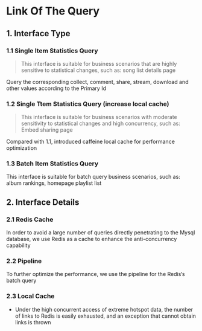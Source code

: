 # Link Of The Query


## 1. Interface Type

### 1.1 Single Item Statistics Query
> This interface is suitable for business scenarios that are highly sensitive to statistical changes, such as: song list details page

Query the corresponding collect, comment, share, stream, download and other values according to the Primary Id

### 1.2 Single Ttem Statistics Query (increase local cache)
> This interface is suitable for business scenarios with moderate sensitivity to statistical changes and high concurrency, such as: Embed sharing page

Compared with 1.1, introduced caffeine local cache for performance optimization

### 1.3 Batch Item Statistics Query

This interface is suitable for batch query business scenarios, such as: album rankings, homepage playlist list

## 2. Interface Details

### 2.1 Redis Cache

In order to avoid a large number of queries directly penetrating to the Mysql database, we use Redis as a cache to enhance the anti-concurrency capability

### 2.2 Pipeline

To further optimize the performance, we use the pipeline for the Redis‘s batch query

### 2.3 Local Cache

* Under the high concurrent access of extreme hotspot data, the number of links to Redis is easily exhausted, and an exception that cannot obtain links is thrown